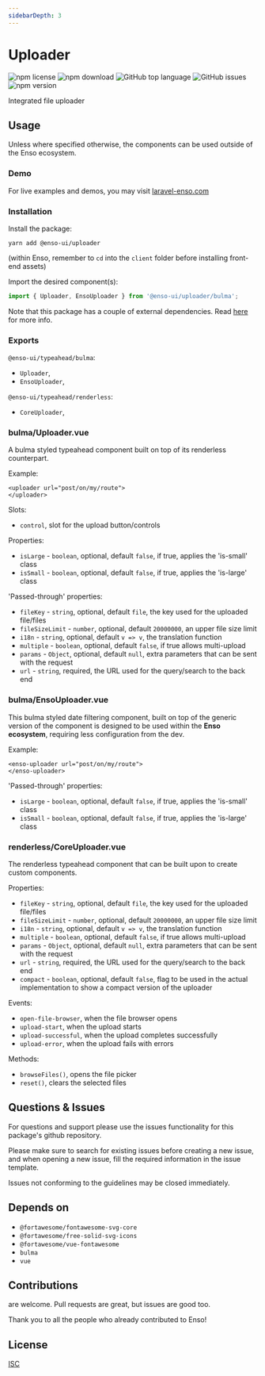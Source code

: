 ```yaml
---
sidebarDepth: 3
---
```


# Uploader

![npm license](https://img.shields.io/npm/l/@enso-ui/uploader.svg) 
![npm download](https://img.shields.io/npm/dm/@enso-ui/uploader.svg) 
![GitHub top language](https://img.shields.io/github/languages/top/enso-ui/uploader.svg) 
![GitHub issues](https://img.shields.io/github/issues/enso-ui/uploader.svg) 
![npm version](https://img.shields.io/npm/v/@enso-ui/uploader.svg) 

Integrated file uploader

## Usage
Unless where specified otherwise, the components can be used outside of the Enso ecosystem.

### Demo

For live examples and demos, you may visit [laravel-enso.com](https://www.laravel-enso.com)

### Installation

Install the package:
```
yarn add @enso-ui/uploader
```

(within Enso, remember to `cd` into the `client` folder before installing front-end assets)

Import the desired component(s):
```js
import { Uploader, EnsoUploader } from '@enso-ui/uploader/bulma';
```

Note that this package has a couple of external dependencies. 
Read [here](https://docs.laravel-enso.com/frontend/#other-dependencies) for more info.

### Exports

`@enso-ui/typeahead/bulma`:
- `Uploader`,
- `EnsoUploader`,

`@enso-ui/typeahead/renderless`:
- `CoreUploader`,


### bulma/Uploader.vue

A bulma styled typeahead component built on top of its renderless counterpart.

Example:
```vue
<uploader url="post/on/my/route">
</uploader>
```

Slots:
- `control`, slot for the upload button/controls

Properties:
- `isLarge` - `boolean`, optional, default `false`, if true, applies the 'is-small' class
- `isSmall` - `boolean`, optional, default `false`, if true, applies the 'is-large' class

'Passed-through' properties:
- `fileKey` - `string`, optional, default `file`, the key used for the uploaded file/files
- `fileSizeLimit` - `number`, optional, default `20000000`, an upper file size limit
- `i18n` - `string`, optional, default `v => v`, the translation function
- `multiple` - `boolean`, optional, default `false`, if true allows multi-upload 
- `params` - `Object`, optional, default `null`, extra parameters that can be sent with the request
- `url` - `string`, required, the URL used for the query/search to the back end

### bulma/EnsoUploader.vue

This bulma styled date filtering component, built on top of the generic version of the component is 
designed to be used within the **Enso ecosystem**, requiring less configuration from the dev.

Example:
```vue
<enso-uploader url="post/on/my/route">
</enso-uploader>
```

'Passed-through' properties:
- `isLarge` - `boolean`, optional, default `false`, if true, applies the 'is-small' class
- `isSmall` - `boolean`, optional, default `false`, if true, applies the 'is-large' class

### renderless/CoreUploader.vue
The renderless typeahead component that can be built upon to create custom components.

Properties:
- `fileKey` - `string`, optional, default `file`, the key used for the uploaded file/files
- `fileSizeLimit` - `number`, optional, default `20000000`, an upper file size limit
- `i18n` - `string`, optional, default `v => v`, the translation function
- `multiple` - `boolean`, optional, default `false`, if true allows multi-upload 
- `params` - `Object`, optional, default `null`, extra parameters that can be sent with the request
- `url` - `string`, required, the URL used for the query/search to the back end
- `compact` - `boolean`, optional, default `false`, flag to be used in the actual implementation to show
    a compact version of the uploader

Events:
- `open-file-browser`, when the file browser opens
- `upload-start`, when the upload starts
- `upload-successful`, when the upload completes successfully
- `upload-error`, when the upload fails with errors

Methods:
- `browseFiles()`, opens the file picker
- `reset()`, clears the selected files


## Questions & Issues

For questions and support please use the issues functionality
for this package's github repository.

Please make sure to search for existing issues before creating a new issue,
and when opening a new issue, fill the required information in the issue template.

Issues not conforming to the guidelines may be closed immediately.

## Depends on

- `@fortawesome/fontawesome-svg-core`
- `@fortawesome/free-solid-svg-icons`
- `@fortawesome/vue-fontawesome`
- `bulma`
- `vue`

## Contributions

are welcome. Pull requests are great, but issues are good too.

Thank you to all the people who already contributed to Enso!

## License

[ISC](https://opensource.org/licenses/ISC)
